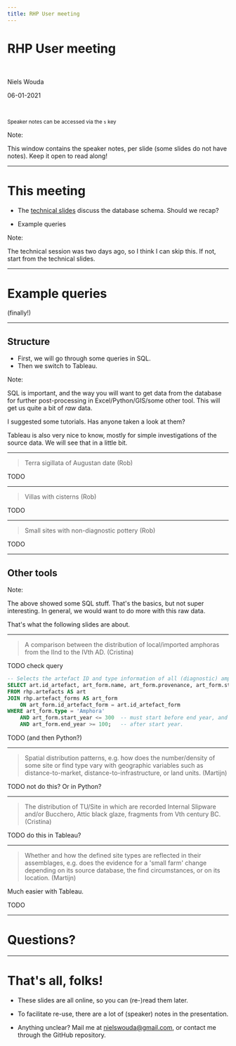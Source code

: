```yaml
---
title: RHP User meeting
---
```


# RHP User meeting

<br>

Niels Wouda

06-01-2021

<br>

<small>Speaker notes can be accessed via the `s` key</small>

Note:

This window contains the speaker notes, per slide (some slides do not have notes).
Keep it open to read along!

---


# This meeting

- The [technical slides](https://nielswouda.com/slides/rhp_tech/) discuss the
database schema. Should we recap?

- Example queries

Note:

The technical session was two days ago, so I think I can skip this. If not, 
start from the technical slides.

---

# Example queries

(finally!)

----

## Structure

- First, we will go through some queries in SQL.
- Then we switch to Tableau.

Note:

SQL is important, and the way you will want to get data from the database
for further post-processing in Excel/Python/GIS/some other tool. This will get
us quite a bit of _raw_ data.

I suggested some tutorials. Has anyone taken a look at them?

Tableau is also very nice to know, mostly for simple investigations of the
source data. We will see that in a little bit.

----

>Terra sigillata of Augustan date (Rob)

TODO

----

>Villas with cisterns (Rob)

TODO

----

>Small sites with non-diagnostic pottery (Rob)

TODO

----

## Other tools

Note:

The above showed some SQL stuff. That's the basics, but not super interesting.
In general, we would want to do more with this raw data.

That's what the following slides are about. 

----

>A comparison between the distribution of local/imported amphoras from the IInd 
>to the IVth AD. (Cristina)

TODO check query

```sql
-- Selects the artefact ID and type information of all (diagnostic) amphora artefacts.
SELECT art.id_artefact, art_form.name, art_form.provenance, art_form.start_year, art_form.end_year
FROM rhp.artefacts AS art
JOIN rhp.artefact_forms AS art_form
    ON art_form.id_artefact_form = art.id_artefact_form
WHERE art_form.type = 'Amphora'
    AND art_form.start_year <= 300  -- must start before end year, and end
    AND art_form.end_year >= 100;   -- after start year.
```

TODO (and then Python?)

----

>Spatial distribution patterns, e.g. how does the number/density of some site or
>find type vary with geographic variables such as distance-to-market, distance-to-infrastructure, or land units. (Martijn)

TODO not do this? Or in Python?

----

>The distribution of TU/Site in which are recorded Internal Slipware and/or 
>Bucchero, Attic black glaze, fragments from Vth century BC. (Cristina)

TODO do this in Tableau?

----

>Whether and how the defined site types are reflected in their assemblages, e.g.
>does the evidence for a 'small farm' change depending on its source database,
>the find circumstances, or on its location. (Martijn)

Much easier with Tableau.

TODO

---

# Questions?

---

# That's all, folks!

- These slides are all online, so you can (re-)read them later.
 
- To facilitate re-use, there are a lot of (speaker) notes in the presentation.

- Anything unclear? Mail me at [nielswouda@gmail.com](mailto:nielswouda@gmail.com), 
  or contact me through the GitHub repository. 